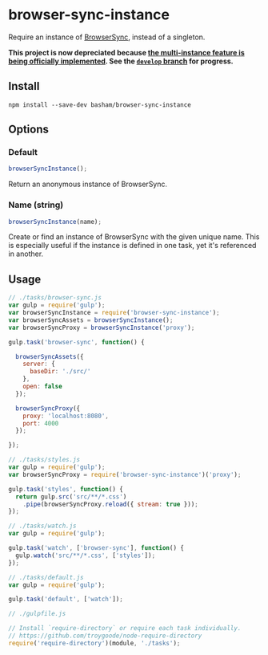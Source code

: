 # browser-sync-instance

Require an instance of [BrowserSync](https://github.com/shakyShane/browser-sync), instead of a singleton.

**This project is now depreciated because [the multi-instance feature is being officially implemented](https://github.com/shakyShane/browser-sync/issues/172#issuecomment-68134939). See the [`develop` branch](https://github.com/shakyShane/browser-sync/tree/develop) for progress.**

## Install

```
npm install --save-dev basham/browser-sync-instance
```

## Options

### Default

```js
browserSyncInstance();
```

Return an anonymous instance of BrowserSync.

### Name (string)

```js
browserSyncInstance(name);
```

Create or find an instance of BrowserSync with the given unique name. This is especially useful if the instance is defined in one task, yet it's referenced in another.

## Usage

```js
// ./tasks/browser-sync.js
var gulp = require('gulp');
var browserSyncInstance = require('browser-sync-instance');
var browserSyncAssets = browserSyncInstance();
var browserSyncProxy = browserSyncInstance('proxy');

gulp.task('browser-sync', function() {

  browserSyncAssets({
    server: {
      baseDir: './src/'
    },
    open: false
  });

  browserSyncProxy({
    proxy: 'localhost:8080',
    port: 4000
  });

});
```

```js
// ./tasks/styles.js
var gulp = require('gulp');
var browserSyncProxy = require('browser-sync-instance')('proxy');

gulp.task('styles', function() {
  return gulp.src('src/**/*.css')
    .pipe(browserSyncProxy.reload({ stream: true }));
});
```

```js
// ./tasks/watch.js
var gulp = require('gulp');

gulp.task('watch', ['browser-sync'], function() {
  gulp.watch('src/**/*.css', ['styles']);
});
```

```js
// ./tasks/default.js
var gulp = require('gulp');

gulp.task('default', ['watch']);
```

```js
// ./gulpfile.js

// Install `require-directory` or require each task individually.
// https://github.com/troygoode/node-require-directory
require('require-directory')(module, './tasks');
```
